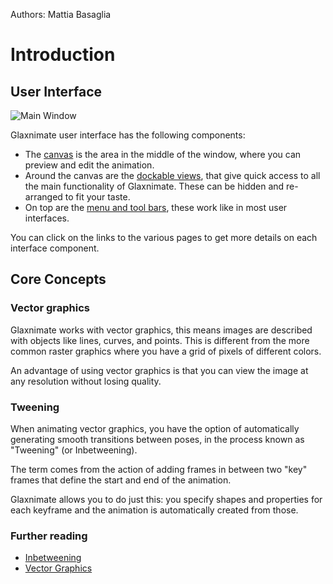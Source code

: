 Authors: Mattia Basaglia

# Introduction

## User Interface

![Main Window](/img/screenshots/main_window.png)

Glaxnimate user interface has the following components:

* The [canvas](ui/canvas.md) is the area in the middle of the window, where you
  can preview and edit the animation.
* Around the canvas are the [dockable views](ui/docks.md), that give quick access
  to all the main functionality of Glaxnimate.
  These can be hidden and re-arranged to fit your taste.
* On top are the [menu and tool bars](ui/menus.md), these work like in most user interfaces.

You can click on the links to the various pages to get more details on each interface component.


## Core Concepts

### Vector graphics

Glaxnimate works with vector graphics, this means images are described with
objects like lines, curves, and points. This is different from the more common
raster graphics where you have a grid of pixels of different colors.

An advantage of using vector graphics is that you can view the image at any
resolution without losing quality.

### Tweening

When animating vector graphics, you have the option of automatically generating
smooth transitions between poses, in the process known as "Tweening" (or Inbetweening).

The term comes from the action of adding frames in between two "key" frames
that define the start and end of the animation.

Glaxnimate allows you to do just this: you specify shapes and properties
for each keyframe and the animation is automatically created from those.

### Further reading

* [Inbetweening](https://en.wikipedia.org/wiki/Inbetweening)
* [Vector Graphics](https://en.wikipedia.org/wiki/Vector_graphics)

